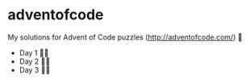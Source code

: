 # adventofcode
My solutions for Advent of Code puzzles (http://adventofcode.com/) :christmas_tree:
* Day 1 :star2::star2:
* Day 2 :star2::star2:
* Day 3 :star2::star2:
